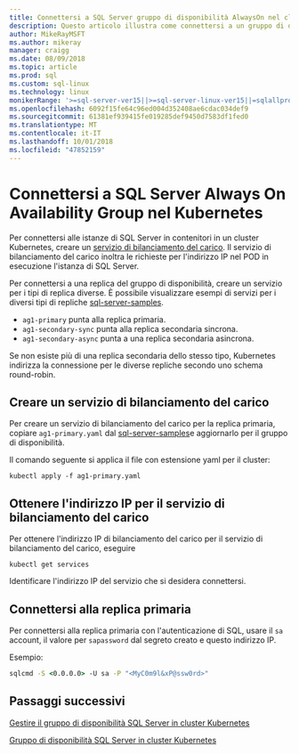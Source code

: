 ```yaml
---
title: Connettersi a SQL Server gruppo di disponibilità AlwaysOn nel cluster Kubernetes
description: Questo articolo illustra come connettersi a un gruppo di disponibilità AlwaysOn
author: MikeRayMSFT
ms.author: mikeray
manager: craigg
ms.date: 08/09/2018
ms.topic: article
ms.prod: sql
ms.custom: sql-linux
ms.technology: linux
monikerRange: '>=sql-server-ver15||>=sql-server-linux-ver15||=sqlallproducts-allversions'
ms.openlocfilehash: 6092f15fe64c96ed004d352408ae6cdac034def9
ms.sourcegitcommit: 61381ef939415fe019285def9450d7583df1fed0
ms.translationtype: MT
ms.contentlocale: it-IT
ms.lasthandoff: 10/01/2018
ms.locfileid: "47852159"
---
```

# <a name="connect-to-a-sql-server-always-on-availability-group-on-kubernetes"></a>Connettersi a SQL Server Always On Availability Group nel Kubernetes

Per connettersi alle istanze di SQL Server in contenitori in un cluster Kubernetes, creare un [servizio di bilanciamento del carico](http://kubernetes.io/docs/concepts/services-networking/service/#loadbalancer). Il servizio di bilanciamento del carico inoltra le richieste per l'indirizzo IP nel POD in esecuzione l'istanza di SQL Server.

Per connettersi a una replica del gruppo di disponibilità, creare un servizio per i tipi di replica diverse. È possibile visualizzare esempi di servizi per i diversi tipi di repliche [sql-server-samples](https://github.com/Microsoft/sql-server-samples/blob/master/samples/features/high%20availability/Kubernetes/sample-manifest-files/ag-services.yaml).

* `ag1-primary` punta alla replica primaria.
* `ag1-secondary-sync` punta alla replica secondaria sincrona.
* `ag1-secondary-async` punta a una replica secondaria asincrona.

Se non esiste più di una replica secondaria dello stesso tipo, Kubernetes indirizza la connessione per le diverse repliche secondo uno schema round-robin.

## <a name="create-a-load-balancer-service"></a>Creare un servizio di bilanciamento del carico

Per creare un servizio di bilanciamento del carico per la replica primaria, copiare `ag1-primary.yaml` dal [sql-server-samples]()e aggiornarlo per il gruppo di disponibilità.

Il comando seguente si applica il file con estensione yaml per il cluster:

```kubectl
kubectl apply -f ag1-primary.yaml
```

## <a name="get-the-ip-address-for-your-load-balancer-service"></a>Ottenere l'indirizzo IP per il servizio di bilanciamento del carico

Per ottenere l'indirizzo IP di bilanciamento del carico per il servizio di bilanciamento del carico, eseguire

```kubectl
kubectl get services
```

Identificare l'indirizzo IP del servizio che si desidera connettersi.

## <a name="connect-to-primary-replica"></a>Connettersi alla replica primaria

Per connettersi alla replica primaria con l'autenticazione di SQL, usare il `sa` account, il valore per `sapassword` dal segreto creato e questo indirizzo IP.

Esempio:

```cmd
sqlcmd -S <0.0.0.0> -U sa -P "<MyC0m9l&xP@ssw0rd>"
```

## <a name="next-steps"></a>Passaggi successivi

[Gestire il gruppo di disponibilità SQL Server in cluster Kubernetes](sql-server-linux-kubernetes-manage.md)

[Gruppo di disponibilità SQL Server in cluster Kubernetes](sql-server-ag-kubernetes.md)
